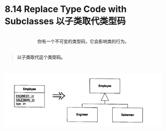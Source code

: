 # 8.14 Replace Type Code with Subclasses 以子类取代类型码

<br>

<center>你有一个不可变的类型码，它会影响类的行为。</center>

<br>

> **以子类取代这个类型码。**

<br>

![image-20210920223703206](https://raw.githubusercontent.com/huxiaoning/img/master/image-20210920223703206.png)

<br>

